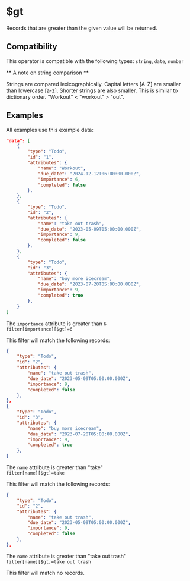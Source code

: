 
# $gt

Records that are greater than the given value will be returned.

## Compatibility

This operator is compatible with the following types:
 `string`, `date`,  `number`

 ** A note on string comparison **
 
 Strings are compared lexicographically. Capital letters [A-Z] are smaller than lowercase [a-z]. Shorter strings are also smaller. This is similar to dictionary order.
 "Workout" < "workout" > "out".
## Examples

All examples use this example data:

```json
"data": [
    {
        "type": "Todo",
        "id": "1",
        "attributes": {
            "name": "Workout",
            "due_date": "2024-12-12T06:00:00.000Z",
            "importance": 6,
            "completed": false
        },
    },
    {
        "type": "Todo",
        "id": "2",
        "attributes": {
            "name": "take out trash",
            "due_date": "2023-05-09T05:00:00.000Z",
            "importance": 9,
            "completed": false
        },
    },
    {
        "type": "Todo",
        "id": "3",
        "attributes": {
            "name": "buy more icecream",
            "due_date": "2023-07-20T05:00:00.000Z",
            "importance": 9,
            "completed": true
        },
    }
]
```

The `importance` attribute is greater than `6`<br>
`filter[importance][$gt]=6`<br>

This filter will match the following records:<br>

```json
{
    "type": "Todo",
    "id": "2",
    "attributes": {
        "name": "take out trash",
        "due_date": "2023-05-09T05:00:00.000Z",
        "importance": 9,
        "completed": false
    },
},
{
    "type": "Todo",
    "id": "3",
    "attributes": {
        "name": "buy more icecream",
        "due_date": "2023-07-20T05:00:00.000Z",
        "importance": 9,
        "completed": true
    },
}
```

The `name` attribute is greater than "take"<br>
`filter[name][$gt]=take`<br>

This filter will match the following records:<br>

```json
{
    "type": "Todo",
    "id": "2",
    "attributes": {
        "name": "take out trash",
        "due_date": "2023-05-09T05:00:00.000Z",
        "importance": 9,
        "completed": false
    },
},
```

The `name` attribute is greater than "take out trash"<br>
`filter[name][$gt]=take out trash`<br>

This filter will match no records.
